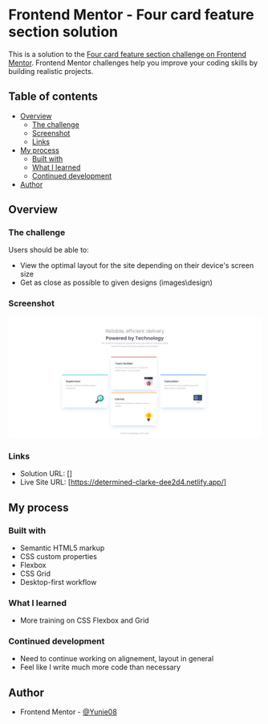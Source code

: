 # Frontend Mentor - Four card feature section solution

This is a solution to the [Four card feature section challenge on Frontend Mentor](https://www.frontendmentor.io/challenges/four-card-feature-section-weK1eFYK). Frontend Mentor challenges help you improve your coding skills by building realistic projects. 

## Table of contents

- [Overview](#overview)
  - [The challenge](#the-challenge)
  - [Screenshot](#screenshot)
  - [Links](#links)
- [My process](#my-process)
  - [Built with](#built-with)
  - [What I learned](#what-i-learned)
  - [Continued development](#continued-development)
- [Author](#author)


## Overview

### The challenge

Users should be able to:

- View the optimal layout for the site depending on their device's screen size
- Get as close as possible to given designs (images\design)

### Screenshot

![](images\solution-screenshots\screenshot-desktop.png)


### Links

- Solution URL: []
- Live Site URL: [https://determined-clarke-dee2d4.netlify.app/]

## My process
### Built with

- Semantic HTML5 markup
- CSS custom properties
- Flexbox
- CSS Grid
- Desktop-first workflow


### What I learned

- More training on CSS Flexbox and Grid

### Continued development

- Need to continue working on alignement, layout in general
- Feel like I write much more code than necessary 


## Author

- Frontend Mentor - [@Yunie08](https://www.frontendmentor.io/profile/yourusername)

